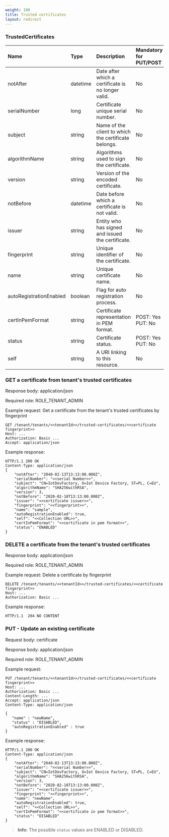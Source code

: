 ```yaml
---
weight: 100
title: Trusted certificates
layout: redirect
---
```


### TrustedCertificates

|Name|Type|Description|Mandatory for PUT/POST|
|:---|:---|:----------|:---------------------|
|notAfter|datetime|Date after which a certificate is no longer valid.|No|
|serialNumber|long|Certificate unique serial number.|No|
|subject|string|Name of the client to which the certificate belongs.|No|
|algorithmName|string|Algorithms used to sign the certificate.|No|
|version|string|Version of the encoded certificate.|No|
|notBefore|datetime|Date before which a certificate is not valid.|No|
|issuer|string|Entity who has signed and issued the certificate.|No|
|fingerprint|string|Unique identifier of the certificate.|No
|name|string|Unique certificate name.|No
|autoRegistrationEnabled|boolean|Flag for auto registration process.|No
|certInPemFormat|string|Certificate representation in PEM format.|POST: Yes <br>PUT: No
|status|string|Certificate status.|POST: Yes <br>PUT: No
|self|string|A URI linking to this resource.|No

### GET a certificate from tenant's trusted certificates    

Response body: application/json

Required role: ROLE\_TENANT\_ADMIN

Example request: Get a certificate from the tenant's trusted certificates by fingerprint

    GET /tenant/tenants/<<tenantId>>/trusted-certificates/<<certificate fingerprint>>
    Host: ...
    Authorization: Basic ...
    Accept: application/json

Example response:

    HTTP/1.1 200 OK
    Content-Type: application/json
    {
        "notAfter": "2040-02-13T13:13:00.000Z",
        "serialNumber": "<<serial Number>>",
        "subject": "CN=IotDevFactory, O=Iot Device Factory, ST=PL, C=EU",
        "algorithmName": "SHA256withRSA",
        "version": 3,
        "notBefore": "2020-02-18T13:13:00.000Z",
        "issuer": "<<certificate issuer>>",
        "fingerprint": "<<fingerprint>>",
        "name": "sample",
        "autoRegistrationEnabled": true,
        "self": "<<Collection URL>>",
        "certInPemFormat": "<<certificate in pem format>>",
        "status": "ENABLED"
    }

### DELETE a certificate from the tenant's trusted certificates

Response body: application/json

Required role: ROLE\_TENANT\_ADMIN

Example request: Delete a certificate by fingerprint


    DELETE /tenant/tenants/<<tenantId>>/trusted-certificates/<<certificate fingerprint>>
    Host: ...
    Authorization: Basic ...

Example response:

    HTTP/1.1  204 NO CONTENT


### PUT - Update an existing certificate

Request body: certificate

Response body: application/json

Required role: ROLE\_TENANT\_ADMIN

Example request:

    PUT /tenant/tenants/<<tenantId>>/trusted-certificates/<<certificate fingerprint>>
    Host: ...
    Authorization: Basic ...
    Content-Length: ...
    Accept: application/json
    Content-Type: application/json

    {
       "name" : "newName",
       "status" : "DISABLED",
       "autoRegistrationEnabled" : true
    }

Example response:

    HTTP/1.1 200 OK
    Content-Type: application/json
    {
        "notAfter": "2040-02-13T13:13:00.000Z",
        "serialNumber": "<<serial Number>>",
        "subject": "CN=IotDevFactory, O=Iot Device Factory, ST=PL, C=EU",
        "algorithmName": "SHA256withRSA",
        "version": 3,
        "notBefore": "2020-02-18T13:13:00.000Z",
        "issuer": "<<certificate issuer>>",
        "fingerprint": "<<fingerprint>>",
        "name": "newName",
        "autoRegistrationEnabled": true,
        "self": "<<Collection URL>>",
        "certInPemFormat": "<<certificate in pem format>>",
        "status": "DISABLED"
    }

>**Info:** The possible `status` values are ENABLED or DISABLED.
